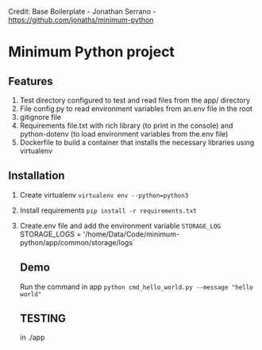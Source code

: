 
Credit:
Base Boilerplate - Jonathan Serrano - https://github.com/jonaths/minimum-python

# Minimum Python project

## Features 
1. Test directory configured to test and read files from the app/ directory
2. File config.py to read environment variables from an.env file in the root 
3. gitignore file
4. Requirements file.txt with rich library (to print in the console) and python-dotenv (to load environment variables from the.env file) 
5. Dockerfile to build a container that installs the necessary libraries using virtualenv 

## Installation 
1. Create virtualenv `virtualenv env --python=python3`
2. Install requirements `pip install -r requirements.txt`
3. Create.env file and add the environment variable `STORAGE_LOG
   `STORAGE_LOGS = '/home/Data/Code/minimum-python/app/common/storage/logs`
   
   
   ## Demo 
   Run the command in app 
   `python cmd_hello_world.py --message "hello world"`

   ## TESTING
   in ./app